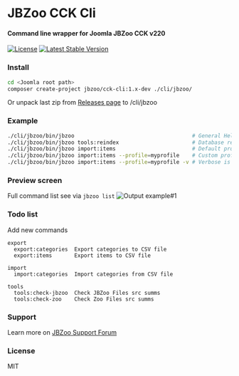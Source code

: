 # JBZoo CCK Cli

#### Command line wrapper for Joomla JBZoo CCK v220

[![License](https://poser.pugx.org/jbzoo/cck-cli/license)](https://packagist.org/packages/jbzoo/cck-cli)
[![Latest Stable Version](https://poser.pugx.org/JBZoo/cck-cli/v/stable)](https://packagist.org/packages/jbzoo/cck-cli)

### Install
```sh
cd <Joomla root path>
composer create-project jbzoo/cck-cli:1.x-dev ./cli/jbzoo/
```

Or unpack last zip from [Releases page](https://github.com/JBZoo/CCK-Cli/releases) to <joomla>/cli/jbzoo

### Example
```sh
./cli/jbzoo/bin/jbzoo                                     # General Help
./cli/jbzoo/bin/jbzoo tools:reindex                       # Database reindex
./cli/jbzoo/bin/jbzoo import:items                        # Default profile ./configs/import-items-default.php
./cli/jbzoo/bin/jbzoo import:items --profile=myprofile    # Custom profile ./configs/import-items-myprofile.php
./cli/jbzoo/bin/jbzoo import:items --profile=myprofile -v # Verbose is debug mode
```

### Preview screen

Full command list see via `jbzoo list`
![Output example#1](http://llfl.ru/images/v3/ct9l.png)


### Todo list

Add new commands
```
export
  export:categories  Export categories to CSV file
  export:items       Export items to CSV file

import
  import:categories  Import categories from CSV file

tools
  tools:check-jbzoo  Check JBZoo Files src summs
  tools:check-zoo    Check Zoo Files src summs
```

### Support

Learn more on [JBZoo Support Forum](http://forum.jbzoo.com/)


### License

MIT
